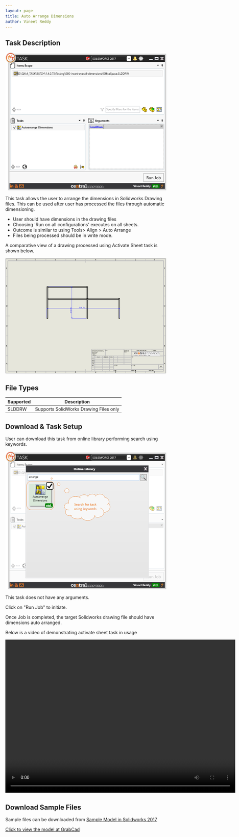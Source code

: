 ```yaml
---
layout: page
title: Auto Arrange Dimensions
author: Vineet Reddy
---
```


## Task Description

![Auto Arrange Dimensions](014_autoarrange_dimensions_001.png "Auto Arrange Dimensions")

This task allows the user to arrange the dimensions in Solidworks Drawing files. This can be used after user has processed the files through automatic dimensioning.
 - User should have dimensions in the drawing files
 - Choosing 'Run on all configurations' executes on all sheets.
 - Outcome is similar to using Tools> Align > Auto Arrange
 - Files being processed should be in write mode.

A comparative view of a drawing processed using Activate Sheet task is shown below.

![Comparison](014_autoarrange_dimensions_002.png "Comparison between initial and final state of Solidworks Drawing")

## File Types

| Supported | Description |
| --- | --- |
| SLDDRW | Supports SolidWorks Drawing Files only |


## Download & Task Setup

User can download this task from online library performing search using keywords.

![Keyword Search](014_autoarrange_dimensions_003.png "Search Online Library using Keywords")

This task does not have any arguments.


Click on "Run Job" to initiate.

Once Job is completed, the target Solidworks drawing file should have dimensions auto arranged.

Below is a video of demonstrating activate sheet task in usage

<video width="720" height="480" controls>
  <source src="002_ActivateSheet.swf" type="video/mp4">
</video>


## Download Sample Files

Sample files can be downloaded from 
[Sample Model in Solidworks 2017](../000-model/SolidWorks_2017_RoboticArm.zip)

[Click to view the model at GrabCad](https://grabcad.com/library/5-dof-robot-1)
